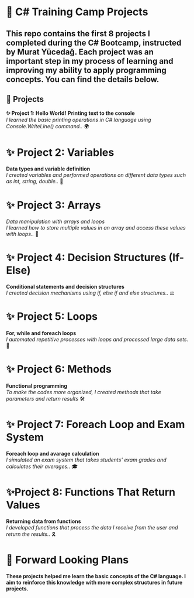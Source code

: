 # 🚀 C# Training Camp Projects
## This repo contains the first 8 projects I completed during the C# Bootcamp, instructed by Murat Yücedağ. Each project was an important step in my process of learning and improving my ability to apply programming concepts. You can find the details below.
## 📌 Projects
**✨ Project 1: Hello World!** 
**Printing text to the console** <br/>
*I learned the basic printing operations in C# language using Console.WriteLine() command..* 🌍

# ✨ Project 2: Variables
**Data types and variable definition** <br/>
*I created variables and performed operations on different data types such as int, string, double..* 🔢

# ✨ Project 3: Arrays
*Data manipulation with arrays and loops*<br/>
*I learned how to store multiple values ​​in an array and access these values ​​with loops..* 🧩

# ✨ Project 4: Decision Structures (If-Else)
**Conditional statements and decision structures**<br/>
*I created decision mechanisms using if, else if and else structures..* ⚖️

# ✨ Project 5: Loops
**For, while and foreach loops**<br/>
*I automated repetitive processes with loops and processed large data sets.* 🔄

# ✨ Project 6: Methods
**Functional programming**<br/>
*To make the codes more organized, I created methods that take parameters and return results* 🛠️

# ✨ Project 7: Foreach Loop and Exam System
**Foreach loop and avarage calculation**<br/>
*I simulated an exam system that takes students' exam grades and calculates their averages..* 🎓

# ✨Project 8: Functions That Return Values
**Returning data from functions**<br/>
*I developed functions that process the data I receive from the user and return the results..* 🎗️

# 🚀 Forward Looking Plans
**These projects helped me learn the basic concepts of the C# language. I aim to reinforce this knowledge with more complex structures in future projects.**

